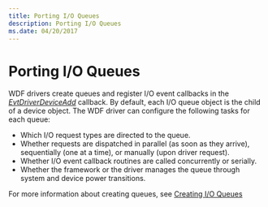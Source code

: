 ```yaml
---
title: Porting I/O Queues
description: Porting I/O Queues
ms.date: 04/20/2017
---
```


# Porting I/O Queues


WDF drivers create queues and register I/O event callbacks in the [*EvtDriverDeviceAdd*](/windows-hardware/drivers/ddi/wdfdriver/nc-wdfdriver-evt_wdf_driver_device_add) callback. By default, each I/O queue object is the child of a device object. The WDF driver can configure the following tasks for each queue:

-   Which I/O request types are directed to the queue.
-   Whether requests are dispatched in parallel (as soon as they arrive), sequentially (one at a time), or manually (upon driver request).
-   Whether I/O event callback routines are called concurrently or serially.
-   Whether the framework or the driver manages the queue through system and device power transitions.

For more information about creating queues, see [Creating I/O Queues](creating-i-o-queues.md)

 


